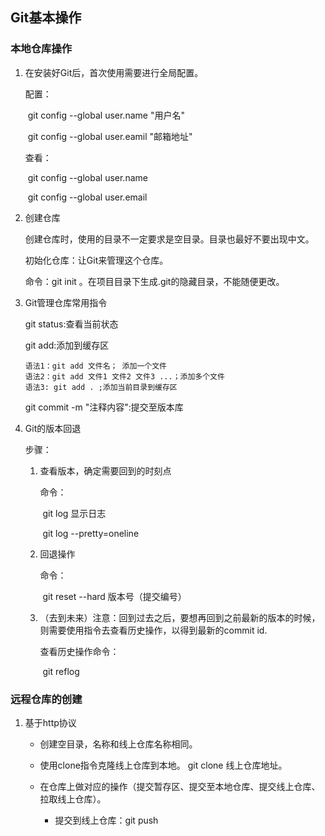 ## Git基本操作

### 本地仓库操作

1. 在安装好Git后，首次使用需要进行全局配置。

   配置：

   ​	git config --global user.name "用户名" 

   ​	git config --global user.eamil "邮箱地址"

   查看：

   ​	git config --global user.name

   ​	git config --global user.email

2. 创建仓库

   创建仓库时，使用的目录不一定要求是空目录。目录也最好不要出现中文。

   初始化仓库：让Git来管理这个仓库。

   命令：git init 。在项目目录下生成.git的隐藏目录，不能随便更改。

3. Git管理仓库常用指令

   git status:查看当前状态 

   git add:添加到缓存区

   ```
   语法1：git add 文件名； 添加一个文件
   语法2：git add 文件1 文件2 文件3 ...；添加多个文件
   语法3: git add . ;添加当前目录到缓存区
   ```

   git commit -m "注释内容":提交至版本库 

4. Git的版本回退

   步骤：

   1. 查看版本，确定需要回到的时刻点

      命令：

      ​	git log 显示日志

      ​	git log --pretty=oneline

   2. 回退操作

      命令：

      ​	git reset --hard 版本号（提交编号）

   3. （去到未来）注意：回到过去之后，要想再回到之前最新的版本的时候，则需要使用指令去查看历史操作，以得到最新的commit id.

      查看历史操作命令：

      ​	git reflog 

   

   

### 远程仓库的创建



1. 基于http协议

   - 创建空目录，名称和线上仓库名称相同。

   - 使用clone指令克隆线上仓库到本地。 git clone 线上仓库地址。
   - 在仓库上做对应的操作（提交暂存区、提交至本地仓库、提交线上仓库、拉取线上仓库）。
     - 提交到线上仓库：git push 



